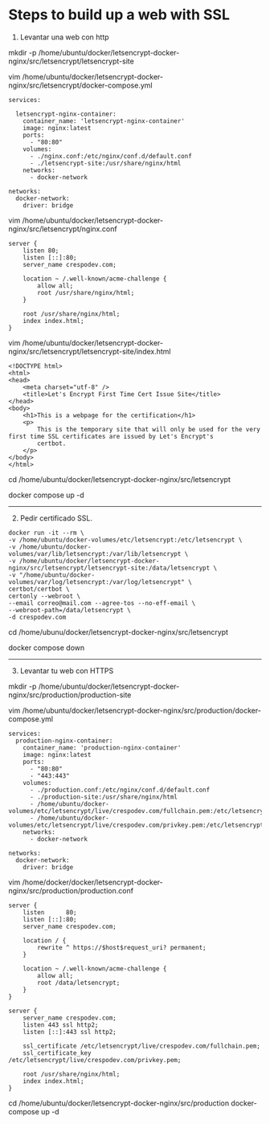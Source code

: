 # Steps to build up a web with SSL
1. Levantar una web con http

mkdir -p /home/ubuntu/docker/letsencrypt-docker-nginx/src/letsencrypt/letsencrypt-site

vim /home/ubuntu/docker/letsencrypt-docker-nginx/src/letsencrypt/docker-compose.yml

```
services:

  letsencrypt-nginx-container:
    container_name: 'letsencrypt-nginx-container'
    image: nginx:latest
    ports:
      - "80:80"
    volumes:
      - ./nginx.conf:/etc/nginx/conf.d/default.conf
      - ./letsencrypt-site:/usr/share/nginx/html
    networks:
      - docker-network

networks:
  docker-network:
    driver: bridge
```

vim /home/ubuntu/docker/letsencrypt-docker-nginx/src/letsencrypt/nginx.conf

```
server {
    listen 80;
    listen [::]:80;
    server_name crespodev.com;

    location ~ /.well-known/acme-challenge {
        allow all;
        root /usr/share/nginx/html;
    }

    root /usr/share/nginx/html;
    index index.html;
}
```

vim /home/ubuntu/docker/letsencrypt-docker-nginx/src/letsencrypt/letsencrypt-site/index.html

```
<!DOCTYPE html>
<html>
<head>
    <meta charset="utf-8" />
    <title>Let's Encrypt First Time Cert Issue Site</title>
</head>
<body>
    <h1>This is a webpage for the certification</h1>
    <p>
        This is the temporary site that will only be used for the very first time SSL certificates are issued by Let's Encrypt's
        certbot.
    </p>
</body>
</html>
```

cd /home/ubuntu/docker/letsencrypt-docker-nginx/src/letsencrypt

docker compose up -d

---

2. Pedir certificado SSL.

```
docker run -it --rm \
-v /home/ubuntu/docker-volumes/etc/letsencrypt:/etc/letsencrypt \
-v /home/ubuntu/docker-volumes/var/lib/letsencrypt:/var/lib/letsencrypt \
-v /home/ubuntu/docker/letsencrypt-docker-nginx/src/letsencrypt/letsencrypt-site:/data/letsencrypt \
-v "/home/ubuntu/docker-volumes/var/log/letsencrypt:/var/log/letsencrypt" \
certbot/certbot \
certonly --webroot \
--email correo@mail.com --agree-tos --no-eff-email \
--webroot-path=/data/letsencrypt \
-d crespodev.com
```

cd /home/ubunu/docker/letsencrypt-docker-nginx/src/letsencrypt

docker compose down

---

3. Levantar tu web con HTTPS

mkdir -p /home/ubuntu/docker/letsencrypt-docker-nginx/src/production/production-site

vim /home/ubuntu/docker/letsencrypt-docker-nginx/src/production/docker-compose.yml

```
services:
  production-nginx-container:
    container_name: 'production-nginx-container'
    image: nginx:latest
    ports:
      - "80:80"
      - "443:443"
    volumes:
      - ./production.conf:/etc/nginx/conf.d/default.conf
      - ./production-site:/usr/share/nginx/html
      - /home/ubuntu/docker-volumes/etc/letsencrypt/live/crespodev.com/fullchain.pem:/etc/letsencrypt/live/crespodev.com/fullchain.pem
      - /home/ubuntu/docker-volumes/etc/letsencrypt/live/crespodev.com/privkey.pem:/etc/letsencrypt/live/crespodev.com/privkey.pem
    networks:
      - docker-network

networks:
  docker-network:
    driver: bridge
```

vim /home/docker/docker/letsencrypt-docker-nginx/src/production/production.conf

```
server {
    listen      80;
    listen [::]:80;
    server_name crespodev.com;

    location / {
        rewrite ^ https://$host$request_uri? permanent;
    }

    location ~ /.well-known/acme-challenge {
        allow all;
        root /data/letsencrypt;
    }
}

server {
    server_name crespodev.com;
    listen 443 ssl http2;
    listen [::]:443 ssl http2;

    ssl_certificate /etc/letsencrypt/live/crespodev.com/fullchain.pem;
    ssl_certificate_key /etc/letsencrypt/live/crespodev.com/privkey.pem;

    root /usr/share/nginx/html;
    index index.html;
}
```

cd /home/ubuntu/docker/letsencrypt-docker-nginx/src/production
docker-compose up -d

